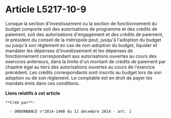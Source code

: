 # Article L5217-10-9

Lorsque la section d'investissement ou la section de fonctionnement du budget comporte soit des autorisations de programme et
des crédits de paiement, soit des autorisations d'engagement et des crédits de paiement, le président du conseil de la
métropole peut, jusqu'à l'adoption du budget ou jusqu'à son règlement en cas de non-adoption du budget, liquider et mandater
les dépenses d'investissement et les dépenses de fonctionnement correspondant aux autorisations ouvertes au cours des
exercices antérieurs, dans la limite d'un montant de crédits de paiement par chapitre égal au tiers des autorisations
ouvertes au cours de l'exercice précédent. Les crédits correspondants sont inscrits au budget lors de son adoption ou de son
règlement. Le comptable est en droit de payer les mandats émis dans ces conditions.

**Liens relatifs à cet article**

	**Créé par**:

	  - ORDONNANCE n°2014-1490 du 11 décembre 2014 - art. 1
